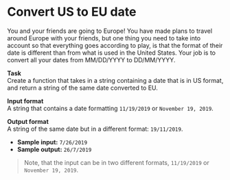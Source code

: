 # Convert US to EU date

You and your friends are going to Europe! You have made plans to travel around Europe with your friends, but one thing you need to take into account so that everything goes according to play, is that the format of their date is different than from what is used in the United States. Your job is to convert all your dates from MM/DD/YYYY to DD/MM/YYYY. 
 
**Task**  
Create a function that takes in a string containing a date that is in US format, and return a string of the same date converted to EU. 
 
**Input format**  
A string that contains a date formatting `11/19/2019` or `November 19, 2019`. 
 
**Output format**  
A string of the same date but in a different format: `19/11/2019`. 
 
- **Sample input:** `7/26/2019`
- **Sample output:** `26/7/2019`

>Note, that the input can be in two different formats, `11/19/2019` or `November 19, 2019`.